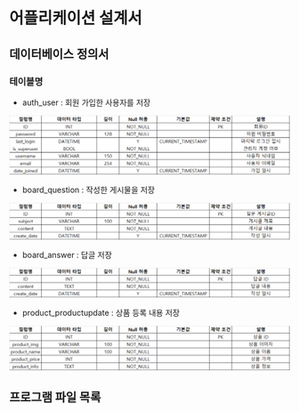 # 어플리케이션 설계서

## 데이터베이스 정의서
### 테이블명
- auth_user : 회원 가입한 사용자를 저장
<img src="image\auth_user.png">

- board_question : 작성한 게시물을 저장
<img src="image/board_question.png">

- board_answer : 답글 저장
<img src="image/board_answer.png">

- product_productupdate : 상품 등록 내용 저장
<img src="image/product_productupdate.png">

## 프로그램 파일 목록
